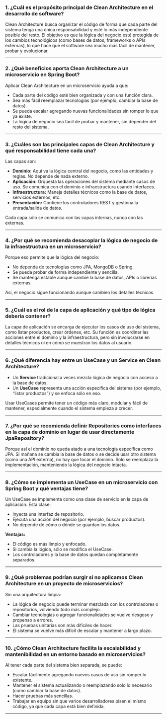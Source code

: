 ### 1. ¿Cuál es el propósito principal de Clean Architecture en el desarrollo de software?

Clean Architecture busca organizar el código de forma que cada parte del sistema tenga una única responsabilidad y esté lo más independiente posible del resto. El objetivo es que la lógica del negocio esté protegida de los cambios tecnológicos (como bases de datos, frameworks o APIs externas), lo que hace que el software sea mucho más fácil de mantener, probar y evolucionar.

---

### 2. ¿Qué beneficios aporta Clean Architecture a un microservicio en Spring Boot?

Aplicar Clean Architecture en un microservicio ayuda a que:
- Cada parte del código esté bien organizada y con una función clara.
- Sea más fácil reemplazar tecnologías (por ejemplo, cambiar la base de datos).
- Se pueda escalar agregando nuevas funcionalidades sin romper lo que ya existe.
- La lógica de negocio sea fácil de probar y mantener, sin depender del resto del sistema.

---

### 3. ¿Cuáles son las principales capas de Clean Architecture y qué responsabilidad tiene cada una?

Las capas son:

- **Dominio:** Aquí va la lógica central del negocio, como las entidades y reglas. No depende de nada externo.
- **Aplicación:** Orquesta las operaciones del sistema mediante casos de uso. Se comunica con el dominio e infraestructura usando interfaces.
- **Infraestructura:** Maneja detalles técnicos como la base de datos, servicios externos, etc.
- **Presentación:** Contiene los controladores REST y gestiona la entrada/salida de datos.

Cada capa sólo se comunica con las capas internas, nunca con las externas.

---

### 4. ¿Por qué se recomienda desacoplar la lógica de negocio de la infraestructura en un microservicio?

Porque eso permite que la lógica del negocio:
- No dependa de tecnologías como JPA, MongoDB o Spring.
- Se pueda probar de forma independiente y sencilla.
- Se mantenga estable aunque cambie la base de datos, APIs o librerías externas.

Así, el negocio sigue funcionando aunque cambien los detalles técnicos.

---

### 5. ¿Cuál es el rol de la capa de aplicación y qué tipo de lógica debería contener?

La capa de aplicación se encarga de ejecutar los casos de uso del sistema, como listar productos, crear órdenes, etc. Su función es coordinar las acciones entre el dominio y la infraestructura, pero sin involucrarse en detalles técnicos ni en cómo se muestran los datos al usuario.

---

### 6. ¿Qué diferencia hay entre un UseCase y un Service en Clean Architecture?

- Un **Service** tradicional a veces mezcla lógica de negocio con acceso a la base de datos.
- Un **UseCase** representa una acción específica del sistema (por ejemplo, “listar productos”) y se enfoca sólo en eso.

Usar UseCases permite tener un código más claro, modular y fácil de mantener, especialmente cuando el sistema empieza a crecer.

---

### 7. ¿Por qué se recomienda definir Repositories como interfaces en la capa de dominio en lugar de usar directamente JpaRepository?

Porque así el dominio no queda atado a una tecnología específica como JPA. Si mañana se cambia la base de datos o se decide usar otro sistema (como una API externa), no hay que tocar el dominio. Solo se reemplaza la implementación, manteniendo la lógica del negocio intacta.

---

### 8. ¿Cómo se implementa un UseCase en un microservicio con Spring Boot y qué ventajas tiene?

Un UseCase se implementa como una clase de servicio en la capa de aplicación. Esta clase:
- Inyecta una interfaz de repositorio.
- Ejecuta una acción del negocio (por ejemplo, buscar productos).
- No depende de cómo o dónde se guardan los datos.

**Ventajas:**
- El código es más limpio y enfocado.
- Si cambia la lógica, sólo se modifica el UseCase.
- Los controladores y la base de datos quedan completamente separados.

---

### 9. ¿Qué problemas podrían surgir si no aplicamos Clean Architecture en un proyecto de microservicios?

Sin una arquitectura limpia:
- La lógica de negocio puede terminar mezclada con los controladores o repositorios, volviendo todo más complejo.
- Cambiar tecnologías o agregar funcionalidades se vuelve riesgoso y propenso a errores.
- Las pruebas unitarias son más difíciles de hacer.
- El sistema se vuelve más difícil de escalar y mantener a largo plazo.

---

### 10. ¿Cómo Clean Architecture facilita la escalabilidad y mantenibilidad en un entorno basado en microservicios?

Al tener cada parte del sistema bien separada, se puede:
- Escalar fácilmente agregando nuevos casos de uso sin romper lo existente.
- Mantener el sistema actualizando o reemplazando solo lo necesario (como cambiar la base de datos).
- Hacer pruebas más sencillas.
- Trabajar en equipo sin que varios desarrolladores pisen el mismo código, ya que cada capa está bien definida.

---